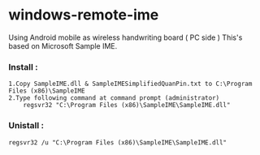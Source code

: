 # windows-remote-ime
Using Android mobile as wireless handwriting board ( PC side )
This's based on Microsoft Sample IME.


### Install :
    1.Copy SampleIME.dll & SampleIMESimplifiedQuanPin.txt to C:\Program Files (x86)\SampleIME
    2.Type following command at command prompt (administrator)
        regsvr32 "C:\Program Files (x86)\SampleIME\SampleIME.dll"
  
### Unistall :
    regsvr32 /u "C:\Program Files (x86)\SampleIME\SampleIME.dll"
